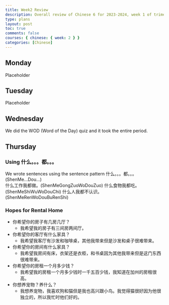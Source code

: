 ```yaml
---
title: Week2 Review
description: Overall review of Chinese 6 for 2023-2024, week 1 of trimester 3
type: plans
layout: post
toc: true
comments: false
courses: { chinese: { week: 2 } }
categories: [Chinese]
---
```

## Monday
Placeholder

## Tuesday
Placeholder

## Wednesday
We did the WOD (Word of the Day) quiz and it took the entire period.

## Thursday
### Using 什么。。。都。。。
We wrote sentences using the sentence pattern 什么。。。都。。。(ShenMe...Dou...)  
什么工作我都做。(ShenMeGongZuoWoDouZuo)
什么食物我都吃。(ShenMeShiWuWoDouChi)
什么人我都不认识。(ShenMeRenWoDouBuRenShi)

### Hopes for Rental Home
- 你希望你的房子有几房几厅？
    - 我希望我的房子有三间房两间厅。
- 你希望你的客厅有什么家具？
	- 我希望我客厅有沙发和咖啡桌，其他我带来但是沙发和桌子很难带来。
- 你希望你的房间有什么家具？
	- 我希望我房间有床，衣架还是衣柜，和书桌因为其他我带来但是这门东西很难带来。
- 你希望你的房租一个月多少钱？
	- 我希望我的房租一个月多少钱时一千五百少钱，我知道在加州的房租很高。
- 你想养宠物？养什么？
	- 我想养宠物，我喜欢狗和猫但是我也高兴跟小鸟。我觉得猫很好因为他很独立的，所以我忙时他们好的。

